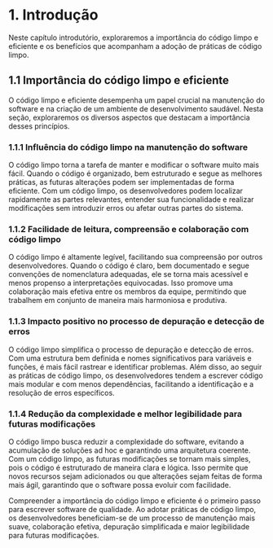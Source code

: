# 1. Introdução

Neste capítulo introdutório, exploraremos a importância do código limpo e eficiente e os benefícios que acompanham a adoção de práticas de código limpo.

## 1.1 Importância do código limpo e eficiente

O código limpo e eficiente desempenha um papel crucial na manutenção do software e na criação de um ambiente de desenvolvimento saudável. Nesta seção, exploraremos os diversos aspectos que destacam a importância desses princípios.

### 1.1.1 Influência do código limpo na manutenção do software

O código limpo torna a tarefa de manter e modificar o software muito mais fácil. Quando o código é organizado, bem estruturado e segue as melhores práticas, as futuras alterações podem ser implementadas de forma eficiente. Com um código limpo, os desenvolvedores podem localizar rapidamente as partes relevantes, entender sua funcionalidade e realizar modificações sem introduzir erros ou afetar outras partes do sistema.

### 1.1.2 Facilidade de leitura, compreensão e colaboração com código limpo

O código limpo é altamente legível, facilitando sua compreensão por outros desenvolvedores. Quando o código é claro, bem documentado e segue convenções de nomenclatura adequadas, ele se torna mais acessível e menos propenso a interpretações equivocadas. Isso promove uma colaboração mais efetiva entre os membros da equipe, permitindo que trabalhem em conjunto de maneira mais harmoniosa e produtiva.

### 1.1.3 Impacto positivo no processo de depuração e detecção de erros

O código limpo simplifica o processo de depuração e detecção de erros. Com uma estrutura bem definida e nomes significativos para variáveis e funções, é mais fácil rastrear e identificar problemas. Além disso, ao seguir as práticas de código limpo, os desenvolvedores tendem a escrever código mais modular e com menos dependências, facilitando a identificação e a resolução de erros específicos.

### 1.1.4 Redução da complexidade e melhor legibilidade para futuras modificações

O código limpo busca reduzir a complexidade do software, evitando a acumulação de soluções ad hoc e garantindo uma arquitetura coerente. Com um código limpo, as futuras modificações se tornam mais simples, pois o código é estruturado de maneira clara e lógica. Isso permite que novos recursos sejam adicionados ou que alterações sejam feitas de forma mais ágil, garantindo que o software possa evoluir com facilidade.

Compreender a importância do código limpo e eficiente é o primeiro passo para escrever software de qualidade. Ao adotar práticas de código limpo, os desenvolvedores beneficiam-se de um processo de manutenção mais suave, colaboração efetiva, depuração simplificada e maior legibilidade para futuras modificações.
